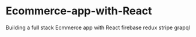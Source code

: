 # Ecommerce-app-with-React
Building a full stack Ecmmerce app with React firebase redux stripe grapql
